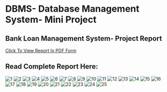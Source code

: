 # DBMS- Database Management System- Mini Project

## Bank Loan Management System- Project Report

<a href="https://github.com/aryashah2k/DBMS-Loan-Management-System/blob/main/Project%20Report/DBMS%20Mini%20Project%20Report.pdf">Click To View Report In PDF Form</a>

## Read Complete Report Here:

![1]()
![2]()
![3]()
![4]()
![5]()
![6]()
![7]()
![8]()
![9]()
![10]()
![11]()
![12]()
![13]()
![14]()
![15]()
![16]()
![17]()
![18]()
![19]()
![20]()
![21]()
![22]()
![23]()
![24]()
![25]()